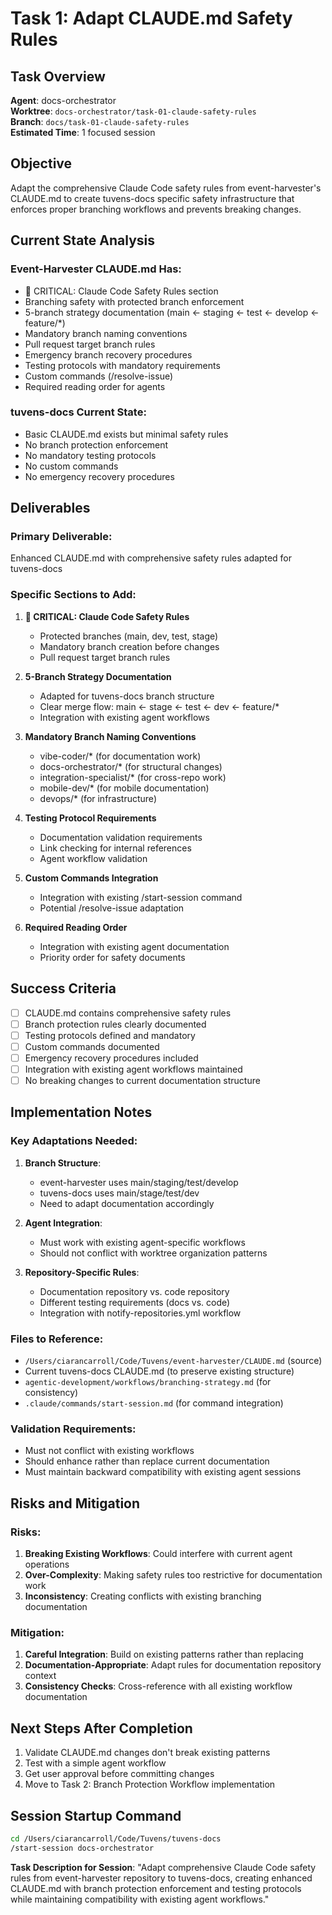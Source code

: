 # Task 1: Adapt CLAUDE.md Safety Rules

## Task Overview

**Agent**: docs-orchestrator  
**Worktree**: `docs-orchestrator/task-01-claude-safety-rules`  
**Branch**: `docs/task-01-claude-safety-rules`  
**Estimated Time**: 1 focused session  

## Objective

Adapt the comprehensive Claude Code safety rules from event-harvester's CLAUDE.md to create tuvens-docs specific safety infrastructure that enforces proper branching workflows and prevents breaking changes.

## Current State Analysis

### Event-Harvester CLAUDE.md Has:
- 🚨 CRITICAL: Claude Code Safety Rules section
- Branching safety with protected branch enforcement
- 5-branch strategy documentation (main ← staging ← test ← develop ← feature/*)
- Mandatory branch naming conventions
- Pull request target branch rules
- Emergency branch recovery procedures
- Testing protocols with mandatory requirements
- Custom commands (/resolve-issue)
- Required reading order for agents

### tuvens-docs Current State:
- Basic CLAUDE.md exists but minimal safety rules
- No branch protection enforcement
- No mandatory testing protocols
- No custom commands
- No emergency recovery procedures

## Deliverables

### Primary Deliverable:
Enhanced CLAUDE.md with comprehensive safety rules adapted for tuvens-docs

### Specific Sections to Add:

1. **🚨 CRITICAL: Claude Code Safety Rules**
   - Protected branches (main, dev, test, stage)
   - Mandatory branch creation before changes
   - Pull request target branch rules

2. **5-Branch Strategy Documentation**
   - Adapted for tuvens-docs branch structure
   - Clear merge flow: main ← stage ← test ← dev ← feature/*
   - Integration with existing agent workflows

3. **Mandatory Branch Naming Conventions**
   - vibe-coder/* (for documentation work)
   - docs-orchestrator/* (for structural changes)
   - integration-specialist/* (for cross-repo work)
   - mobile-dev/* (for mobile documentation)
   - devops/* (for infrastructure)

4. **Testing Protocol Requirements**
   - Documentation validation requirements
   - Link checking for internal references
   - Agent workflow validation

5. **Custom Commands Integration**
   - Integration with existing /start-session command
   - Potential /resolve-issue adaptation

6. **Required Reading Order**
   - Integration with existing agent documentation
   - Priority order for safety documents

## Success Criteria

- [ ] CLAUDE.md contains comprehensive safety rules
- [ ] Branch protection rules clearly documented
- [ ] Testing protocols defined and mandatory
- [ ] Custom commands documented
- [ ] Emergency recovery procedures included
- [ ] Integration with existing agent workflows maintained
- [ ] No breaking changes to current documentation structure

## Implementation Notes

### Key Adaptations Needed:

1. **Branch Structure**: 
   - event-harvester uses main/staging/test/develop
   - tuvens-docs uses main/stage/test/dev
   - Need to adapt documentation accordingly

2. **Agent Integration**:
   - Must work with existing agent-specific workflows
   - Should not conflict with worktree organization patterns

3. **Repository-Specific Rules**:
   - Documentation repository vs. code repository
   - Different testing requirements (docs vs. code)
   - Integration with notify-repositories.yml workflow

### Files to Reference:
- `/Users/ciarancarroll/Code/Tuvens/event-harvester/CLAUDE.md` (source)
- Current tuvens-docs CLAUDE.md (to preserve existing structure)
- `agentic-development/workflows/branching-strategy.md` (for consistency)
- `.claude/commands/start-session.md` (for command integration)

### Validation Requirements:
- Must not conflict with existing workflows
- Should enhance rather than replace current documentation
- Must maintain backward compatibility with existing agent sessions

## Risks and Mitigation

### Risks:
1. **Breaking Existing Workflows**: Could interfere with current agent operations
2. **Over-Complexity**: Making safety rules too restrictive for documentation work
3. **Inconsistency**: Creating conflicts with existing branching documentation

### Mitigation:
1. **Careful Integration**: Build on existing patterns rather than replacing
2. **Documentation-Appropriate**: Adapt rules for documentation repository context
3. **Consistency Checks**: Cross-reference with all existing workflow documentation

## Next Steps After Completion

1. Validate CLAUDE.md changes don't break existing patterns
2. Test with a simple agent workflow
3. Get user approval before committing changes
4. Move to Task 2: Branch Protection Workflow implementation

## Session Startup Command

```bash
cd /Users/ciarancarroll/Code/Tuvens/tuvens-docs
/start-session docs-orchestrator
```

**Task Description for Session**: "Adapt comprehensive Claude Code safety rules from event-harvester repository to tuvens-docs, creating enhanced CLAUDE.md with branch protection enforcement and testing protocols while maintaining compatibility with existing agent workflows."